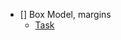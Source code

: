 - [] Box Model, margins
    - [Task](https://www.theodinproject.com/lessons/foundations-block-and-inline) 